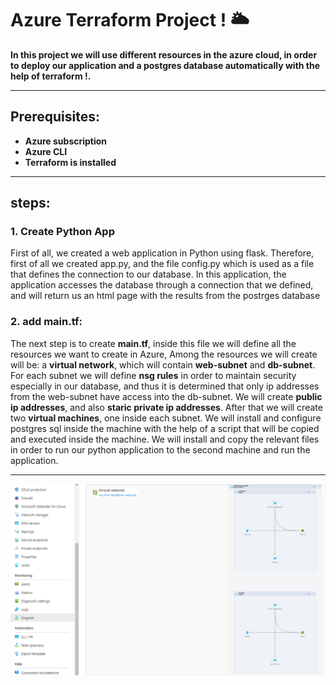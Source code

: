 # Azure Terraform Project ! 🌥️


**In this project we will use different resources in the azure cloud, in order to deploy our application and a postgres database automatically with the help of terraform !.**



---
## Prerequisites:

- **Azure subscription**
- **Azure CLI**
- **Terraform is installed**
  
---

## steps:

 ### 1. Create Python App
First of all, we created a web application in Python using flask.
Therefore, first of all we created app.py, and the file config.py which is used as a file that defines the connection to our database.
In this application, the application accesses the database through a connection that we defined, and will return us an html page with the results from the postrges database

### 2. add main.tf:
The next step is to create **main.tf**, inside this file we will define all the resources we want to create in Azure,
Among the resources we will create will be: a **virtual network**, which will contain **web-subnet** and **db-subnet**.
For each subnet we will define **nsg rules** in order to maintain security especially in our database, and thus it is determined that only ip addresses from the web-subnet have access into the db-subnet.
We will create **public ip addresses**, and also **staric private ip addresses**.
After that we will create two **virtual machines**, one inside each subnet.
We will install and configure postgres sql inside the machine with the help of a script that will be copied and executed inside the machine.
We will install and copy the relevant files in order to run our python application to the second machine and run the application.


---

![alt text](https://github.com/ofekbarel/Terraform-Project/blob/main/Azure.png?raw=true)

